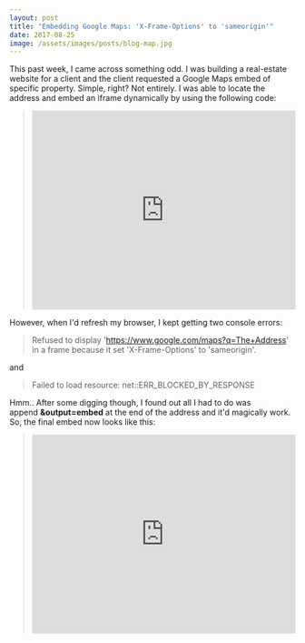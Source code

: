 ```yaml
---
layout: post
title: "Embedding Google Maps: 'X-Frame-Options' to 'sameorigin'"
date: 2017-08-25
image: /assets/images/posts/blog-map.jpg
---
```

This past week, I came across something odd. I was building a real-estate website for a client and the client requested a Google Maps embed of specific property. Simple, right? Not entirely. I was able to locate the address and embed an iframe dynamically by using the following code:

> <iframe width="100%" height="350" frameborder="0" style="border:0" src="http://maps.google.com/?q=<?php echo $address; ?>&output=embed" allowfullscreen> </iframe>

However, when I'd refresh my browser, I kept getting two console errors:

> Refused to display 'https://www.google.com/maps?q=The+Address' in a frame because it set 'X-Frame-Options' to 'sameorigin'.

and

> Failed to load resource: net::ERR_BLOCKED_BY_RESPONSE

Hmm.. After some digging though, I found out all I had to do was append **&output=embed** at the end of the address and it'd magically work. So, the final embed now looks like this:

> <iframe width="100%" height="350" frameborder="0" style="border:0" src="http://maps.google.com/?q=<?php echo $address; ?>&output=embed" allowfullscreen> </iframe>